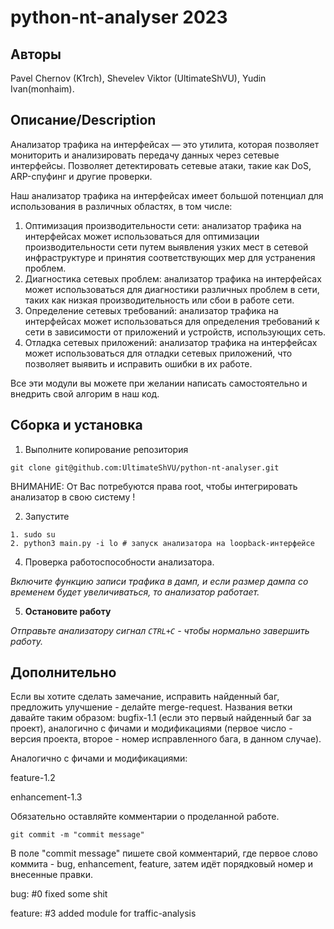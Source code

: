 # python-nt-analyser 2023

## Авторы
Pavel Chernov (K1rch), Shevelev Viktor (UltimateShVU), Yudin Ivan(monhaim).

## Описание/Description

Анализатор трафика на интерфейсах — это утилита, которая позволяет мониторить и анализировать передачу данных через сетевые интерфейсы. Позволяет детектировать сетевые атаки, такие как DoS, ARP-спуфинг и другие проверки.
 
Наш анализатор трафика на интерфейсах имеет большой потенциал для использования в различных областях, в том числе: 
1. Оптимизация производительности сети: анализатор трафика на интерфейсах может использоваться для оптимизации производительности сети путем выявления узких мест в сетевой инфраструктуре и принятия соответствующих мер для устранения проблем. 
2. Диагностика сетевых проблем: анализатор трафика на интерфейсах может использоваться для диагностики различных проблем в сети, таких как низкая производительность или сбои в работе сети. 
3. Определение сетевых требований: анализатор трафика на интерфейсах может использоваться для определения требований к сети в зависимости от приложений и устройств, использующих сеть. 
4. Отладка сетевых приложений: анализатор трафика на интерфейсах может использоваться для отладки сетевых приложений, что позволяет выявить и исправить ошибки в их работе.

Все эти модули вы можете при желании написать самостоятельно и внедрить свой алгорим в наш код.

## Сборка и установка

1. Выполните копирование репозитория
 ```
 git clone git@github.com:UltimateShVU/python-nt-analyser.git
 ```

ВНИМАНИЕ:
От Вас потребуются права root, чтобы интегрировать анализатор в свою систему !

2. Запустите 
 ```
 1. sudo su
 2. python3 main.py -i lo # запуск анализатора на loopback-интерфейсе
 ```

4. Проверка работоспособности анализатора.

*Включите функцию записи трафика в дамп, и если размер дампа со временем будет увеличиваться, то анализатор работает.*



5. <b>Остановите работу</b>

*Отправьте анализатору сигнал `CTRL+C` - чтобы нормально завершить работу.*



## Дополнительно
Если вы хотите сделать замечание, исправить найденный баг, предложить улучшение -
делайте merge-request. 
Названия ветки давайте таким образом:
bugfix-1.1 (если это первый найденный баг за проект), аналогично с фичами и модификациями (первое число - версия проекта, второе - номер исправленного бага, в данном случае).

Аналогично с фичами и модификациями:

feature-1.2

enhancement-1.3

Обязательно оставляйте комментарии о проделанной работе.
```
git commit -m "commit message"
```
В поле "commit message" пишете свой комментарий, где первое слово коммита - bug, enhancement, feature, затем идёт порядковый номер и внесенные правки. 

bug: #0 fixed some shit

feature: #3 added module for traffic-analysis